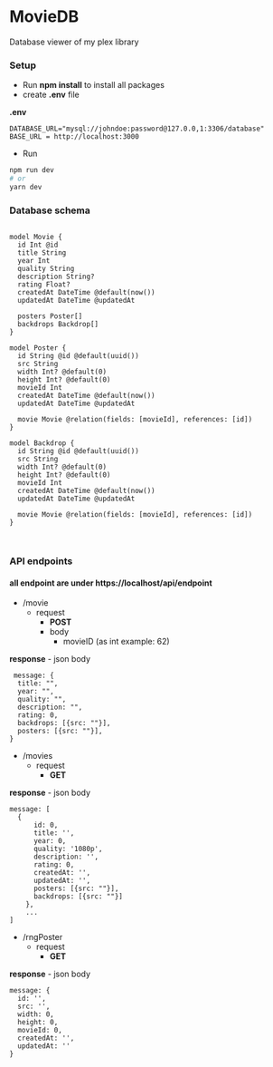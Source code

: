 # MovieDB
Database viewer of my plex library


### Setup
- Run **npm install** to install all packages
- create **.env** file

**.env**
```env
DATABASE_URL="mysql://johndoe:password@127.0.0,1:3306/database"
BASE_URL = http://localhost:3000
```
 - Run 


```bash
npm run dev
# or
yarn dev
```

### Database schema

```prisma

model Movie {
  id Int @id
  title String
  year Int
  quality String
  description String?
  rating Float?
  createdAt DateTime @default(now())
  updatedAt DateTime @updatedAt
  
  posters Poster[]
  backdrops Backdrop[]
}

model Poster {
  id String @id @default(uuid())
  src String
  width Int? @default(0)
  height Int? @default(0)
  movieId Int
  createdAt DateTime @default(now())
  updatedAt DateTime @updatedAt
  
  movie Movie @relation(fields: [movieId], references: [id])
}

model Backdrop {
  id String @id @default(uuid())
  src String
  width Int? @default(0)
  height Int? @default(0)
  movieId Int
  createdAt DateTime @default(now())
  updatedAt DateTime @updatedAt
  
  movie Movie @relation(fields: [movieId], references: [id])
}



```

### **API endpoints**
#### all endpoint are under **https://localhost/api/endpoint**

- /movie
  + request
    - **POST** 
    + body
      + movieID (as int example: 62) 

**response** - json body
```
 message: {
  title: "",
  year: "",
  quality: "",
  description: "",
  rating: 0,
  backdrops: [{src: ""}],
  posters: [{src: ""}],
}
```

- /movies
  + request
    - **GET**

**response** - json body
```
message: [
  {
      id: 0,
      title: '',
      year: 0,
      quality: '1080p',
      description: '',
      rating: 0,
      createdAt: '',
      updatedAt: '',
      posters: [{src: ""}],
      backdrops: [{src: ""}]
    },
    ...
]
```

- /rngPoster
  + request
    - **GET**

**response** - json body
```
message: {
  id: '',
  src: '',
  width: 0,
  height: 0,
  movieId: 0,
  createdAt: '',
  updatedAt: ''
}
```

